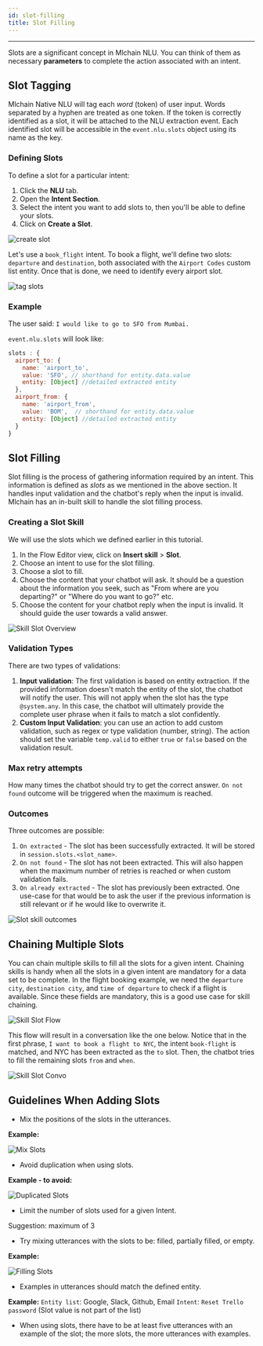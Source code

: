 ```yaml
---
id: slot-filling
title: Slot Filling
---
```


--------------------

Slots are a significant concept in Mlchain NLU. You can think of them as necessary **parameters** to complete the action associated with an intent.

## Slot Tagging

Mlchain Native NLU will tag each _word_ (token) of user input. Words separated by a hyphen are treated as one token. If the token is correctly identified as a slot, it will be attached to the NLU extraction event. Each identified slot will be accessible in the `event.nlu.slots` object using its name as the key.

### Defining Slots

To define a slot for a particular intent:

1. Click the **NLU** tab.
1. Open the **Intent Section**. 
1. Select the intent you want to add slots to, then you'll be able to define your slots.
1. Click on **Create a Slot**.

![create slot](/assets/nlu-create-slot.png)

Let's use a `book_flight` intent. To book a flight, we'll define two slots: `departure` and `destination`, both associated with the `Airport Codes` custom list entity. Once that is done, we need to identify every airport slot.

![tag slots](/assets/nlu-tag-slot.png)

### Example

The user said: `I would like to go to SFO from Mumbai.`

`event.nlu.slots` will look like:

```js
slots : {
  airport_to: {
    name: 'airport_to',
    value: 'SFO', // shorthand for entity.data.value
    entity: [Object] //detailed extracted entity
  },
  airport_from: {
    name: 'airport_from',
    value: 'BOM',  // shorthand for entity.data.value
    entity: [Object] //detailed extracted entity
  }
}
```

## Slot Filling

Slot filling is the process of gathering information required by an intent. This information is defined as _slots_ as we mentioned in the above section.  It handles input validation and the chatbot's reply when the input is invalid. Mlchain has an in-built skill to handle the slot filling process.

### Creating a Slot Skill

We will use the slots which we defined earlier in this tutorial.

1. In the Flow Editor view, click on **Insert skill** > **Slot**.
2. Choose an intent to use for the slot filling.
3. Choose a slot to fill.
4. Choose the content that your chatbot will ask. It should be a question about the information you seek, such as "From where are you departing?" or "Where do you want to go?" etc.
5. Choose the content for your chatbot reply when the input is invalid. It should guide the user towards a valid answer.

![Skill Slot Overview](/assets/slot-skill-overview.png)

### Validation Types

There are two types of validations:

1. **Input validation**: The first validation is based on entity extraction. If the provided information doesn't match the entity of the slot, the chatbot will notify the user. This will not apply when the slot has the type `@system.any`. In this case, the chatbot will ultimately provide the complete user phrase when it fails to match a slot confidently.
2. **Custom Input Validation**: you can use an action to add custom validation, such as regex or type validation (number, string). The action should set the variable `temp.valid` to either `true` or `false` based on the validation result.

### Max retry attempts

How many times the chatbot should try to get the correct answer. `On not found` outcome will be triggered when the maximum is reached.

### Outcomes

Three outcomes are possible:

1. `On extracted` - The slot has been successfully extracted. It will be stored in `session.slots.<slot_name>`.
2. `On not found` - The slot has not been extracted. This will also happen when the maximum number of retries is reached or when custom validation fails.
3. `On already extracted` - The slot has previously been extracted. One use-case for that would be to ask the user if the previous information is still relevant or if he would like to overwrite it.

![Slot skill outcomes](/assets/slot-skill-outcomes.png)

## Chaining Multiple Slots

You can chain multiple skills to fill all the slots for a given intent. Chaining skills is handy when all the slots in a given intent are mandatory for a data set to be complete. In the flight booking example, we need the `departure city`, `destination city`, and `time of departure` to check if a flight is available. Since these fields are mandatory, this is a good use case for skill chaining.

![Skill Slot Flow](/assets/slot-skill-flow.png)

This flow will result in a conversation like the one below. Notice that in the first phrase, `I want to book a flight to NYC`, the intent `book-flight` is matched, and NYC has been extracted as the `to` slot. Then, the chatbot tries to fill the remaining slots `from` and `when`.

![Skill Slot Convo](/assets/slot-skill-convo.png)

## Guidelines When Adding Slots

- Mix the positions of the slots in the utterances.

**Example:**

![Mix Slots](/assets/slots-mix.png)

- Avoid duplication when using slots.

**Example - to avoid:**

![Duplicated Slots](/assets/slot-mix.png)

- Limit the number of slots used for a given Intent.

Suggestion: maximum of 3

- Try mixing utterances with the slots to be: filled, partially filled, or empty.

**Example:**

![Filling Slots](/assets/slots-fill-mix.png)

- Examples in utterances should match the defined entity.

**Example:** 
  `Entity list`: Google, Slack, Github, Email
  `Intent`: `Reset Trello password` (Slot value is not part of the list)

- When using slots, there have to be at least five utterances with an example of the slot; the more slots, the more utterances with examples.